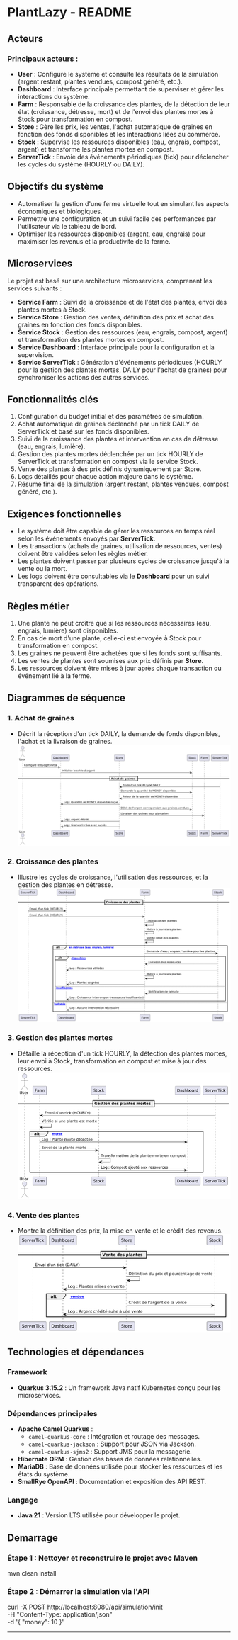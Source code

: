 # PlantLazy - README

## Acteurs

### Principaux acteurs :
- **User** : Configure le système et consulte les résultats de la simulation (argent restant, plantes vendues, compost généré, etc.).
- **Dashboard** : Interface principale permettant de superviser et gérer les interactions du système.
- **Farm** : Responsable de la croissance des plantes, de la détection de leur état (croissance, détresse, mort) et de l'envoi des plantes mortes à Stock pour transformation en compost.
- **Store** : Gère les prix, les ventes, l'achat automatique de graines en fonction des fonds disponibles et les interactions liées au commerce.
- **Stock** : Supervise les ressources disponibles (eau, engrais, compost, argent) et transforme les plantes mortes en compost.
- **ServerTick** : Envoie des événements périodiques (tick) pour déclencher les cycles du système (HOURLY ou DAILY).

## Objectifs du système
- Automatiser la gestion d'une ferme virtuelle tout en simulant les aspects économiques et biologiques.
- Permettre une configuration et un suivi facile des performances par l'utilisateur via le tableau de bord.
- Optimiser les ressources disponibles (argent, eau, engrais) pour maximiser les revenus et la productivité de la ferme.

## Microservices
Le projet est basé sur une architecture microservices, comprenant les services suivants :
- **Service Farm** : Suivi de la croissance et de l'état des plantes, envoi des plantes mortes à Stock.
- **Service Store** : Gestion des ventes, définition des prix et achat des graines en fonction des fonds disponibles.
- **Service Stock** : Gestion des ressources (eau, engrais, compost, argent) et transformation des plantes mortes en compost.
- **Service Dashboard** : Interface principale pour la configuration et la supervision.
- **Service ServerTick** : Génération d'événements périodiques (HOURLY pour la gestion des plantes mortes, DAILY pour l'achat de graines) pour synchroniser les actions des autres services.

## Fonctionnalités clés
1. Configuration du budget initial et des paramètres de simulation.
2. Achat automatique de graines déclenché par un tick DAILY de ServerTick et basé sur les fonds disponibles.
3. Suivi de la croissance des plantes et intervention en cas de détresse (eau, engrais, lumière).
4. Gestion des plantes mortes déclenchée par un tick HOURLY de ServerTick et transformation en compost via le service Stock.
5. Vente des plantes à des prix définis dynamiquement par Store.
6. Logs détaillés pour chaque action majeure dans le système.
7. Résumé final de la simulation (argent restant, plantes vendues, compost généré, etc.).

## Exigences fonctionnelles
- Le système doit être capable de gérer les ressources en temps réel selon les événements envoyés par **ServerTick**.
- Les transactions (achats de graines, utilisation de ressources, ventes) doivent être validées selon les règles métier.
- Les plantes doivent passer par plusieurs cycles de croissance jusqu'à la vente ou la mort.
- Les logs doivent être consultables via le **Dashboard** pour un suivi transparent des opérations.

## Règles métier
1. Une plante ne peut croître que si les ressources nécessaires (eau, engrais, lumière) sont disponibles.
2. En cas de mort d'une plante, celle-ci est envoyée à Stock pour transformation en compost.
3. Les graines ne peuvent être achetées que si les fonds sont suffisants.
4. Les ventes de plantes sont soumises aux prix définis par **Store**.
5. Les ressources doivent être mises à jour après chaque transaction ou événement lié à la ferme.

## Diagrammes de séquence
### 1. **Achat de graines**
- Décrit la réception d'un tick DAILY, la demande de fonds disponibles, l'achat et la livraison de graines.
  ![Achat_Graines](Achat_graines.png)
### 2. **Croissance des plantes**
- Illustre les cycles de croissance, l'utilisation des ressources, et la gestion des plantes en détresse.
  ![Croissace_des_plantes](Croissance_des_plantes.png)
### 3. **Gestion des plantes mortes**
- Détaille la réception d'un tick HOURLY, la détection des plantes mortes, leur envoi à Stock, transformation en compost et mise à jour des ressources.
  ![Gestion_Plantes_Moerte](Gestion_plantes_mortes.png)
### 4. **Vente des plantes**
- Montre la définition des prix, la mise en vente et le crédit des revenus.
  ![Ventes_Des_Plantes](Vente_des_plantes.png)

## Technologies et dépendances

### Framework
- **Quarkus 3.15.2** : Un framework Java natif Kubernetes conçu pour les microservices.

### Dépendances principales
- **Apache Camel Quarkus** :
  - `camel-quarkus-core` : Intégration et routage des messages.
  - `camel-quarkus-jackson` : Support pour JSON via Jackson.
  - `camel-quarkus-sjms2` : Support JMS pour la messagerie.
- **Hibernate ORM** : Gestion des bases de données relationnelles.
- **MariaDB** : Base de données utilisée pour stocker les ressources et les états du système.
- **SmallRye OpenAPI** : Documentation et exposition des API REST.

### Langage
- **Java 21** : Version LTS utilisée pour développer le projet.

## Demarrage

### Étape 1 : Nettoyer et reconstruire le projet avec Maven
mvn clean install

### Étape 2 : Démarrer la simulation via l'API
curl -X POST http://localhost:8080/api/simulation/init \
-H "Content-Type: application/json" \
-d '{
  "money": 10
}'

---
